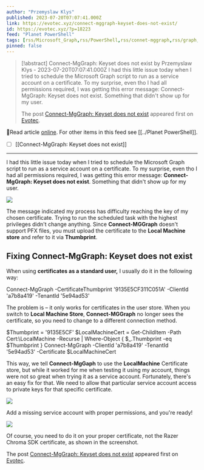 ```yaml
---
author: "Przemyslaw Klys"
published: 2023-07-20T07:07:41.000Z
link: https://evotec.xyz/connect-mggraph-keyset-does-not-exist/
id: https://evotec.xyz/?p=18223
feed: "Planet PowerShell"
tags: [rss/Microsoft_Graph,rss/PowerShell,rss/connet-mggraph,rss/graph,rss/graph-sdk,rss/microsoft_graph,rss/powershell]
pinned: false
---
```

> [!abstract] Connect-MgGraph: Keyset does not exist by Przemyslaw Klys - 2023-07-20T07:07:41.000Z
> I had this little issue today when I tried to schedule the Microsoft Graph script to run as a service account on a certificate. To my surprise, even tho I had all permissions required, I was getting this error message: Connect-MgGraph: Keyset does not exist. Something that didn't show up for my user.
> 
> The post [Connect-MgGraph: Keyset does not exist](https://evotec.xyz/connect-mggraph-keyset-does-not-exist/) appeared first on [Evotec](https://evotec.xyz).

🔗Read article [online](https://evotec.xyz/connect-mggraph-keyset-does-not-exist/). For other items in this feed see [[../Planet PowerShell]].

- [ ] [[Connect-MgGraph꞉ Keyset does not exist]]
- - -
I had this little issue today when I tried to schedule the Microsoft Graph script to run as a service account on a certificate. To my surprise, even tho I had all permissions required, I was getting this error message: **Connect-MgGraph: Keyset does not exist**. Something that didn't show up for my user.

![](https://evotec.xyz/wp-content/uploads/2023/07/img_64b7a2ae8d8dd.png)

The message indicated my process has difficulty reaching the key of my chosen certificate. Trying to run the scheduled task with the highest privileges didn't change anything. Since **Connect-MGGraph** doesn't support PFX files, you must upload the certificate to the **Local Machine store** and refer to it via **Thumbprint**.

## Fixing Connect-MgGraph: Keyset does not exist

When using **certificates as a standard user,** I usually do it in the following way:

Connect-MgGraph -CertificateThumbprint '9135E5CF311C051A' -ClientId 'a7b8a419' -TenantId '5e94ad53'

The problem is – it only works for certificates in the user store. When you switch to **Local Machine Store**, **Connect-MGGraph** no longer sees the certificate, so you need to change to a different connection method.

$Thumbprint = '9135E5CF'
$LocalMachineCert = Get-ChildItem -Path Cert:\LocalMachine -Recurse | Where-Object { $_.Thumbprint -eq $Thumbprint }
Connect-MgGraph -ClientId 'a7b8a419' -TenantId '5e94ad53' -Certificate $LocalMachineCert

This way, we tell **Connect-MgGaph** to use the **LocalMachine** Certificate store, but while it worked for me when testing it using my account, things were not so great when trying it as a service account. Fortunately, there's an easy fix for that. We need to allow that particular service account access to private keys for that specific certificate.

[![](https://evotec.xyz/wp-content/uploads/2023/07/img_64b7b44f1057e.png)](https://evotec.xyz/wp-content/uploads/2023/07/img_64b7b44f1057e.png)

Add a missing service account with proper permissions, and you're ready!

[![](https://evotec.xyz/wp-content/uploads/2023/07/img_64b7b47b6fc39.png)](https://evotec.xyz/wp-content/uploads/2023/07/img_64b7b47b6fc39.png)

Of course, you need to do it on your proper certificate, not the Razer Chroma SDK certificate, as shown in the screenshot.

The post [Connect-MgGraph: Keyset does not exist](https://evotec.xyz/connect-mggraph-keyset-does-not-exist/) appeared first on [Evotec](https://evotec.xyz).
